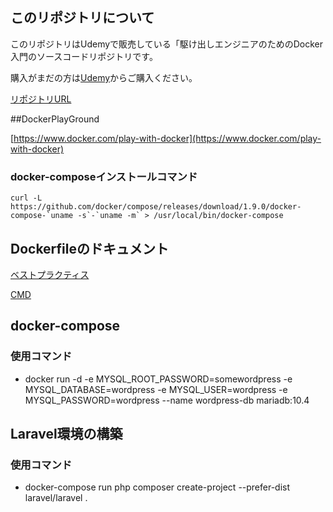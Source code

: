 ## このリポジトリについて

このリポジトリはUdemyで販売している「駆け出しエンジニアのためのDocker入門のソースコードリポジトリです。

購入がまだの方は[Udemy](https://www.udemy.com/course/docker-startup)からご購入ください。

[リポジトリURL](https://github.com/uchidayuma/udemy-docker.git)

##DockerPlayGround

[https://www.docker.com/play-with-docker](https://www.docker.com/play-with-docker)

### docker-composeインストールコマンド

```
curl -L https://github.com/docker/compose/releases/download/1.9.0/docker-compose-`uname -s`-`uname -m` > /usr/local/bin/docker-compose
```

## Dockerfileのドキュメント

[ベストプラクティス](https://docs.docker.jp/engine/articles/dockerfile_best-practice.html)

[CMD](https://docs.docker.jp/engine/reference/builder.html#cmd)

## docker-compose

### 使用コマンド

- docker run -d -e MYSQL_ROOT_PASSWORD=somewordpress -e MYSQL_DATABASE=wordpress -e MYSQL_USER=wordpress -e MYSQL_PASSWORD=wordpress --name wordpress-db mariadb:10.4

## Laravel環境の構築

### 使用コマンド

- docker-compose run php composer create-project --prefer-dist laravel/laravel .
